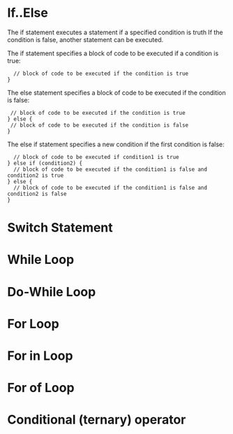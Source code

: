 # If..Else
The if statement executes a statement if a specified condition is truth
If the condition is false, another statement can be executed.

The if statement specifies a block of code to be executed if a condition is true:

```  if (condition) {
  // block of code to be executed if the condition is true
} 
```

The else statement specifies a block of code to be executed if the condition is false:

 ``` if (condition) {
  // block of code to be executed if the condition is true
} else {
  // block of code to be executed if the condition is false
} 
```

The else if statement specifies a new condition if the first condition is false:

``` if (condition1) {
  // block of code to be executed if condition1 is true
} else if (condition2) {
  // block of code to be executed if the condition1 is false and condition2 is true
} else {
  // block of code to be executed if the condition1 is false and condition2 is false
} 
```

# Switch Statement
# While Loop
# Do-While Loop
# For Loop
# For in Loop
# For of Loop
# Conditional (ternary) operator